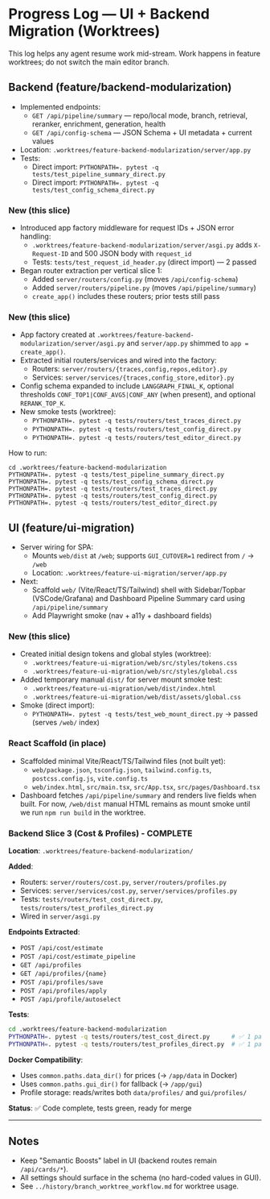 # Progress Log — UI + Backend Migration (Worktrees)

This log helps any agent resume work mid-stream. Work happens in feature worktrees; do not switch the main editor branch.

## Backend (feature/backend-modularization)

- Implemented endpoints:
  - `GET /api/pipeline/summary` — repo/local mode, branch, retrieval, reranker, enrichment, generation, health
  - `GET /api/config-schema` — JSON Schema + UI metadata + current values
- Location: `.worktrees/feature-backend-modularization/server/app.py`
- Tests:
  - Direct import: `PYTHONPATH=. pytest -q tests/test_pipeline_summary_direct.py`
  - Direct import: `PYTHONPATH=. pytest -q tests/test_config_schema_direct.py`

### New (this slice)
- Introduced app factory middleware for request IDs + JSON error handling:
  - `.worktrees/feature-backend-modularization/server/asgi.py` adds `X-Request-ID` and 500 JSON body with `request_id`
  - Tests: `tests/test_request_id_header.py` (direct import) — 2 passed
- Began router extraction per vertical slice 1:
  - Added `server/routers/config.py` (moves `/api/config-schema`)
  - Added `server/routers/pipeline.py` (moves `/api/pipeline/summary`)
  - `create_app()` includes these routers; prior tests still pass

### New (this slice)
- App factory created at `.worktrees/feature-backend-modularization/server/asgi.py` and `server/app.py` shimmed to `app = create_app()`.
- Extracted initial routers/services and wired into the factory:
  - Routers: `server/routers/{traces,config,repos,editor}.py`
  - Services: `server/services/{traces,config_store,editor}.py`
- Config schema expanded to include `LANGGRAPH_FINAL_K`, optional thresholds `CONF_TOP1|CONF_AVG5|CONF_ANY` (when present), and optional `RERANK_TOP_K`.
- New smoke tests (worktree):
  - `PYTHONPATH=. pytest -q tests/routers/test_traces_direct.py`
  - `PYTHONPATH=. pytest -q tests/routers/test_config_direct.py`
  - `PYTHONPATH=. pytest -q tests/routers/test_editor_direct.py`

How to run:
```
cd .worktrees/feature-backend-modularization
PYTHONPATH=. pytest -q tests/test_pipeline_summary_direct.py
PYTHONPATH=. pytest -q tests/test_config_schema_direct.py
PYTHONPATH=. pytest -q tests/routers/test_traces_direct.py
PYTHONPATH=. pytest -q tests/routers/test_config_direct.py
PYTHONPATH=. pytest -q tests/routers/test_editor_direct.py
```

## UI (feature/ui-migration)

- Server wiring for SPA:
  - Mounts `web/dist` at `/web`; supports `GUI_CUTOVER=1` redirect from `/` → `/web`
  - Location: `.worktrees/feature-ui-migration/server/app.py`
- Next:
  - Scaffold `web/` (Vite/React/TS/Tailwind) shell with Sidebar/Topbar (VSCode/Grafana) and Dashboard Pipeline Summary card using `/api/pipeline/summary`
  - Add Playwright smoke (nav + a11y + dashboard fields)

### New (this slice)
- Created initial design tokens and global styles (worktree):
  - `.worktrees/feature-ui-migration/web/src/styles/tokens.css`
  - `.worktrees/feature-ui-migration/web/src/styles/global.css`
- Added temporary manual `dist/` for server mount smoke test:
  - `.worktrees/feature-ui-migration/web/dist/index.html`
  - `.worktrees/feature-ui-migration/web/dist/assets/global.css`
- Smoke (direct import):
  - `PYTHONPATH=. pytest -q tests/test_web_mount_direct.py` → passed (serves `/web/` index)

### React Scaffold (in place)
- Scaffolded minimal Vite/React/TS/Tailwind files (not built yet):
  - `web/package.json`, `tsconfig.json`, `tailwind.config.ts`, `postcss.config.js`, `vite.config.ts`
  - `web/index.html`, `src/main.tsx`, `src/App.tsx`, `src/pages/Dashboard.tsx`
- Dashboard fetches `/api/pipeline/summary` and renders live fields when built. For now, `/web/dist` manual HTML remains as mount smoke until we run `npm run build` in the worktree.

### Backend Slice 3 (Cost & Profiles) - COMPLETE

**Location**: `.worktrees/feature-backend-modularization/`

**Added**:
- Routers: `server/routers/cost.py`, `server/routers/profiles.py`
- Services: `server/services/cost.py`, `server/services/profiles.py`
- Tests: `tests/routers/test_cost_direct.py`, `tests/routers/test_profiles_direct.py`
- Wired in `server/asgi.py`

**Endpoints Extracted**:
- `POST /api/cost/estimate`
- `POST /api/cost/estimate_pipeline`
- `GET /api/profiles`
- `GET /api/profiles/{name}`
- `POST /api/profiles/save`
- `POST /api/profiles/apply`
- `POST /api/profile/autoselect`

**Tests**:
```bash
cd .worktrees/feature-backend-modularization
PYTHONPATH=. pytest -q tests/routers/test_cost_direct.py      # ✅ 1 passed
PYTHONPATH=. pytest -q tests/routers/test_profiles_direct.py  # ✅ 1 passed
```

**Docker Compatibility**:
- Uses `common.paths.data_dir()` for prices (→ `/app/data` in Docker)
- Uses `common.paths.gui_dir()` for fallback (→ `/app/gui`)
- Profile storage: reads/writes both `data/profiles/` and `gui/profiles/`

**Status**: ✅ Code complete, tests green, ready for merge

---

## Notes

- Keep "Semantic Boosts" label in UI (backend routes remain `/api/cards/*`).
- All settings should surface in the schema (no hard-coded values in GUI).
- See `../history/branch_worktree_workflow.md` for worktree usage.
